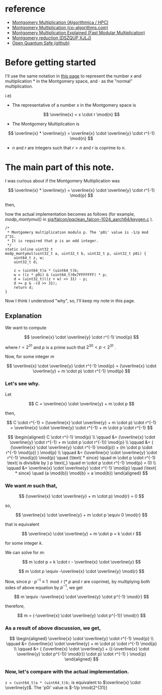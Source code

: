# reference
- [Montgomery Multiplication (Algorithmica / HPC)](https://en.algorithmica.org/hpc/number-theory/montgomery/)
- [Montgomery Multiplication (cp-algorithms.com)](https://cp-algorithms.com/algebra/montgomery_multiplication.html)
- [Montgomery Multiplication Explained (Fast Modular Multiplication)](https://codeforces.com/blog/entry/103374)
- [Montgomery reduction (DSZQUP XJLJ)](https://cryptography.fandom.com/wiki/Montgomery_reduction)
- [Open Quantum Safe (github)](https://github.com/open-quantum-safe)

# Before getting started
I'll use the same notation in [this page](https://en.algorithmica.org/hpc/number-theory/montgomery/) to represent the number $x$ and multiplication $*$ in the Montgomery space, and $\cdot$ as the "normal" multiplication.

i.e)
- The representative of a number $x$ in the Montgomery space is

$$
\overline{x} = x \cdot r \mod{n}
$$

- The Montgomery Multiplication is

$$
\overline{x} * \overline{y} = \overline{x} \cdot \overline{y} \cdot r^{-1} \mod{n}
$$

- $n$ and $r$ are integers such that $r > n$ and $r$ is coprime to $n$.

# The main part of this note.
I was curious about if the Montgomery Multiplication was 

$$
\overline{x} * \overline{y} = \overline{x} \cdot \overline{y} \cdot r^{-1} \mod{p}
$$

then, 

how the actual implementation becomes as follows (for example, *modp_montymul()* in [sig/falcon/pqclean_falcon-1024_aarch64/keygen.c](https://github.com/open-quantum-safe/liboqs/blob/main/src/sig/falcon/pqclean_falcon-1024_aarch64/keygen.c#L716-L726) ).
```
/*
 * Montgomery multiplication modulo p. The 'p0i' value is -1/p mod 2^31.
 * It is required that p is an odd integer.
 */
static inline uint32_t
modp_montymul(uint32_t a, uint32_t b, uint32_t p, uint32_t p0i) {
    uint64_t z, w;
    uint32_t d;

    z = (uint64_t)a * (uint64_t)b;
    w = ((z * p0i) & (uint64_t)0x7FFFFFFF) * p;
    d = (uint32_t)((z + w) >> 31) - p;
    d += p & -(d >> 31);
    return d;
}
```

Now I think I understood "why", so, I'll keep my note in this page.

## Explanation
We want to compute 

$$
\overline{x} \cdot \overline{y} \cdot r^{-1} \mod{p}
$$ 

where $r = 2^{31}$ and $p$ is a prime such that $2^{30} < p < 2^{31}$ .

Now, for some integer $m$

$$
\overline{x} \cdot \overline{y} \cdot r^{-1} \mod{p} = (\overline{x} \cdot \overline{y} + m \cdot p) \cdot r^{-1} \mod{p}
$$

### Let's see why.
Let 

$$
C = \overline{x} \cdot \overline{y} + m \cdot p
$$

then,

$$
C \cdot r^{-1} = (\overline{x} \cdot \overline{y} + m \cdot p) \cdot r^{-1} = \overline{x} \cdot \overline{y} \cdot r^{-1} + m \cdot p \cdot r^{-1}
$$

$$
\begin{aligned}
C \cdot r^{-1} \mod{p} \\
\qquad &= (\overline{x} \cdot \overline{y} \cdot r^{-1} + m \cdot p \cdot r^{-1}) \mod{p} \\
\qquad &= ( (\overline{x} \cdot \overline{y} \cdot r^{-1} \mod{p}) + (m \cdot p \cdot r^{-1} \mod{p}) ) \mod{p} \\
\qquad &= (\overline{x} \cdot \overline{y} \cdot r^{-1} \mod{p})  \mod{p}   \quad (\text{ * since}  \quad m \cdot p \cdot r^{-1} \text{ is divisible by } p \text{,} \quad m \cdot p \cdot r^{-1} \mod{p} = 0) \\
\qquad &= \overline{x} \cdot \overline{y} \cdot r^{-1} \mod{p}  \quad  (\text{ * since} \quad (a \mod{b}) \mod{b} = a \mod{b})
\end{aligned}
$$

### We want $m$ such that,

$$
(\overline{x} \cdot \overline{y} + m \cdot p) \mod{r} = 0
$$

so,

$$
\overline{x} \cdot \overline{y} + m \cdot p \equiv 0 \mod{r} 
$$

that is equivalent

$$
\overline{x} \cdot \overline{y} + m \cdot p = k \cdot r 
$$

for some integer $k$.

We can solve for $m$:

$$
m \cdot p = k \cdot r  - \overline{x} \cdot \overline{y} 
$$

$$
m \cdot p \equiv -\overline{x} \cdot \overline{y} \mod{r} 
$$

Now, since $p \cdot p^{-1} \equiv 1 \mod{r}$  (* $p$ and $r$ are coprime), by multiplying both sides of above equation by $p^{-1}$, we get

$$
m \equiv -\overline{x} \cdot \overline{y} \cdot p^{-1} \mod{r}
$$

therefore,

$$
m = (-\overline{x} \cdot \overline{y} \cdot p^{-1}) \mod{r}
$$

### As a result of above discussion, we get,

$$
\begin{aligned}
\overline{x} \cdot \overline{y} \cdot r^{-1} \mod{p} \\
\qquad &= (\overline{x} \cdot \overline{y} + m \cdot p) \cdot r^{-1} \mod{p} \\
\qquad &= ( (\overline{x} \cdot \overline{y} + ((-\overline{x} \cdot \overline{y} \cdot p^{-1}) \mod{r}) \cdot p) \cdot r^{-1} ) \mod{p}
\end{aligned}
$$

### Now, let's compare with the actual implementation.
```z = (uint64_t)a * (uint64_t)b;``` is equivalent to $\overline{x} \cdot \overline{y}$.
The 'p0i' value is $-1/p \mod{2^{31}}
